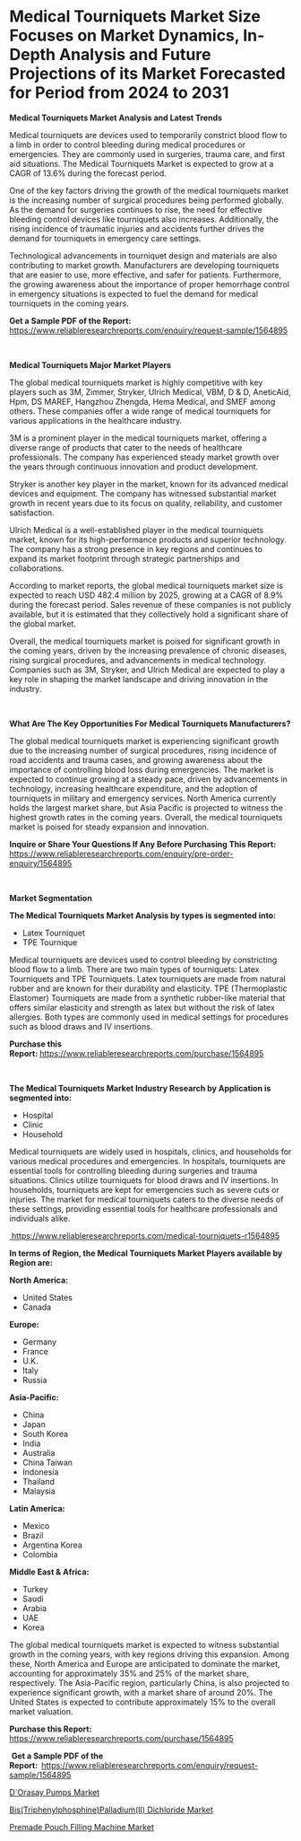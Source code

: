 <p><h1>Medical Tourniquets Market Size Focuses on Market Dynamics, In-Depth Analysis and Future Projections of its Market Forecasted for Period from 2024 to 2031</h1></p><p><strong>Medical Tourniquets Market Analysis and Latest Trends</strong></p>
<p><p>Medical tourniquets are devices used to temporarily constrict blood flow to a limb in order to control bleeding during medical procedures or emergencies. They are commonly used in surgeries, trauma care, and first aid situations. The Medical Tourniquets Market is expected to grow at a CAGR of 13.6% during the forecast period. </p><p>One of the key factors driving the growth of the medical tourniquets market is the increasing number of surgical procedures being performed globally. As the demand for surgeries continues to rise, the need for effective bleeding control devices like tourniquets also increases. Additionally, the rising incidence of traumatic injuries and accidents further drives the demand for tourniquets in emergency care settings.</p><p>Technological advancements in tourniquet design and materials are also contributing to market growth. Manufacturers are developing tourniquets that are easier to use, more effective, and safer for patients. Furthermore, the growing awareness about the importance of proper hemorrhage control in emergency situations is expected to fuel the demand for medical tourniquets in the coming years.</p></p>
<p><strong>Get a Sample PDF of the Report:&nbsp;</strong> <a href="https://www.reliableresearchreports.com/enquiry/request-sample/1564895">https://www.reliableresearchreports.com/enquiry/request-sample/1564895</a></p>
<p>&nbsp;</p>
<p><strong>Medical Tourniquets Major Market Players</strong></p>
<p><p>The global medical tourniquets market is highly competitive with key players such as 3M, Zimmer, Stryker, Ulrich Medical, VBM, D & D, AneticAid, Hpm, DS MAREF, Hangzhou Zhengda, Hema Medical, and SMEF among others. These companies offer a wide range of medical tourniquets for various applications in the healthcare industry.</p><p>3M is a prominent player in the medical tourniquets market, offering a diverse range of products that cater to the needs of healthcare professionals. The company has experienced steady market growth over the years through continuous innovation and product development.</p><p>Stryker is another key player in the market, known for its advanced medical devices and equipment. The company has witnessed substantial market growth in recent years due to its focus on quality, reliability, and customer satisfaction.</p><p>Ulrich Medical is a well-established player in the medical tourniquets market, known for its high-performance products and superior technology. The company has a strong presence in key regions and continues to expand its market footprint through strategic partnerships and collaborations.</p><p>According to market reports, the global medical tourniquets market size is expected to reach USD 482.4 million by 2025, growing at a CAGR of 8.9% during the forecast period. Sales revenue of these companies is not publicly available, but it is estimated that they collectively hold a significant share of the global market.</p><p>Overall, the medical tourniquets market is poised for significant growth in the coming years, driven by the increasing prevalence of chronic diseases, rising surgical procedures, and advancements in medical technology. Companies such as 3M, Stryker, and Ulrich Medical are expected to play a key role in shaping the market landscape and driving innovation in the industry.</p></p>
<p>&nbsp;</p>
<p><strong>What Are The Key Opportunities For Medical Tourniquets Manufacturers?</strong></p>
<p><p>The global medical tourniquets market is experiencing significant growth due to the increasing number of surgical procedures, rising incidence of road accidents and trauma cases, and growing awareness about the importance of controlling blood loss during emergencies. The market is expected to continue growing at a steady pace, driven by advancements in technology, increasing healthcare expenditure, and the adoption of tourniquets in military and emergency services. North America currently holds the largest market share, but Asia Pacific is projected to witness the highest growth rates in the coming years. Overall, the medical tourniquets market is poised for steady expansion and innovation.</p></p>
<p><strong>Inquire or Share Your Questions If Any Before Purchasing This Report:</strong> <a href="https://www.reliableresearchreports.com/enquiry/pre-order-enquiry/1564895">https://www.reliableresearchreports.com/enquiry/pre-order-enquiry/1564895</a></p>
<p>&nbsp;</p>
<p><strong>Market Segmentation</strong></p>
<p><strong>The Medical Tourniquets Market Analysis by types is segmented into:</strong></p>
<p><ul><li>Latex Tourniquet</li><li>TPE Tournique</li></ul></p>
<p><p>Medical tourniquets are devices used to control bleeding by constricting blood flow to a limb. There are two main types of tourniquets: Latex Tourniquets and TPE Tourniquets. Latex tourniquets are made from natural rubber and are known for their durability and elasticity. TPE (Thermoplastic Elastomer) Tourniquets are made from a synthetic rubber-like material that offers similar elasticity and strength as latex but without the risk of latex allergies. Both types are commonly used in medical settings for procedures such as blood draws and IV insertions.</p></p>
<p><strong>Purchase this Report:&nbsp;</strong><a href="https://www.reliableresearchreports.com/purchase/1564895">https://www.reliableresearchreports.com/purchase/1564895</a></p>
<p>&nbsp;</p>
<p><strong>The Medical Tourniquets Market Industry Research by Application is segmented into:</strong></p>
<p><ul><li>Hospital</li><li>Clinic</li><li>Household</li></ul></p>
<p><p>Medical tourniquets are widely used in hospitals, clinics, and households for various medical procedures and emergencies. In hospitals, tourniquets are essential tools for controlling bleeding during surgeries and trauma situations. Clinics utilize tourniquets for blood draws and IV insertions. In households, tourniquets are kept for emergencies such as severe cuts or injuries. The market for medical tourniquets caters to the diverse needs of these settings, providing essential tools for healthcare professionals and individuals alike.</p></p>
<p><a href="https://www.reliableresearchreports.com/medical-tourniquets-r1564895">&nbsp;https://www.reliableresearchreports.com/medical-tourniquets-r1564895</a></p>
<p><strong>In terms of Region, the Medical Tourniquets Market Players available by Region are:</strong></p>
<p>
    <p> <strong> North America: </strong>
        <ul>
            <li>United States</li>
            <li>Canada</li>
        </ul>
        </p> 
    <p> <strong> Europe: </strong>
        <ul>
            <li>Germany</li>
            <li>France</li>
            <li>U.K.</li>
            <li>Italy</li>
            <li>Russia</li>
        </ul>
        </p> 
    <p> <strong> Asia-Pacific: </strong>
        <ul>
            <li>China</li>
            <li>Japan</li>
            <li>South Korea</li>
            <li>India</li>
            <li>Australia</li>
            <li>China Taiwan</li>
            <li>Indonesia</li>
            <li>Thailand</li>
            <li>Malaysia</li>
        </ul>
        </p> 
    <p> <strong> Latin America: </strong>
        <ul>
            <li>Mexico</li>
            <li>Brazil</li>
            <li>Argentina Korea</li>
            <li>Colombia</li>
        </ul>
        </p> 
    <p> <strong> Middle East & Africa: </strong>
        <ul>
            <li>Turkey</li>
            <li>Saudi</li>
            <li>Arabia</li>
            <li>UAE</li>
            <li>Korea</li>
        </ul>
    </p>
    </p>
<p><p>The global medical tourniquets market is expected to witness substantial growth in the coming years, with key regions driving this expansion. Among these, North America and Europe are anticipated to dominate the market, accounting for approximately 35% and 25% of the market share, respectively. The Asia-Pacific region, particularly China, is also projected to experience significant growth, with a market share of around 20%. The United States is expected to contribute approximately 15% to the overall market valuation.</p></p>
<p><strong>Purchase this Report: </strong><a href="https://www.reliableresearchreports.com/purchase/1564895">https://www.reliableresearchreports.com/purchase/1564895</a></p>
<p>&nbsp;<strong>Get a Sample PDF of the Report:&nbsp;&nbsp;</strong><a href="https://www.reliableresearchreports.com/enquiry/request-sample/1564895">https://www.reliableresearchreports.com/enquiry/request-sample/1564895</a></p>
<p><strong></strong></p>
<p><p><a href="https://www.linkedin.com/pulse/dorasay-pumps-market-size-furnishes-valuable-information-encompassing-gbkme">D`Orasay Pumps Market</a></p><p><a href="https://www.linkedin.com/pulse/bistriphenylphosphinepalladiumii-dichloride-market-growth-trends-sz4uf">Bis(Triphenylphosphine)Palladium(II) Dichloride Market</a></p><p><a href="https://www.linkedin.com/pulse/premade-pouch-filling-machine-market-furnishes-information-share-nrvkf">Premade Pouch Filling Machine Market</a></p></p>
